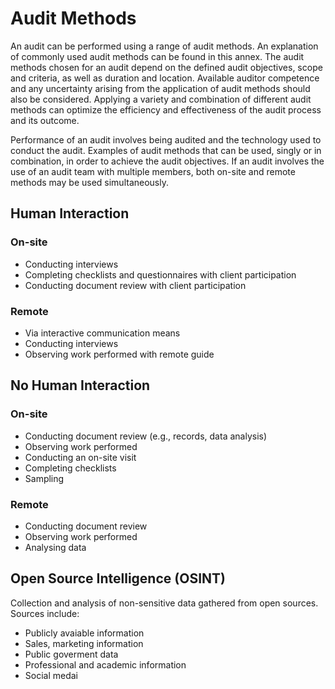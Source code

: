 # Audit Methods
An audit can be performed using a range of audit methods. An explanation of commonly used audit methods can be found in this annex. The audit methods chosen for an audit depend on the defined audit objectives, scope and criteria, as well as duration and location. Available auditor competence and any uncertainty arising from the application of audit methods should also be considered. Applying a variety and combination of different audit methods can optimize the efficiency and effectiveness of the audit process and its outcome.

Performance of an audit involves being audited and the technology used to conduct the audit. Examples of audit methods that can be used, singly or in combination, in order to achieve the audit objectives. If an audit involves the use of an audit team with multiple members, both on-site and remote methods may be used simultaneously.

## Human Interaction
### On-site
* Conducting interviews
* Completing checklists and questionnaires with client participation
* Conducting document review with client participation
### Remote
* Via interactive communication means
* Conducting interviews
* Observing work performed with remote guide

## No Human Interaction
### On-site
* Conducting document review (e.g., records, data analysis)
* Observing work performed
* Conducting an on-site visit
* Completing checklists
* Sampling
### Remote
* Conducting document review
* Observing work performed
* Analysing data

## Open Source Intelligence (OSINT)
Collection and analysis of non-sensitive data gathered from open sources. Sources include:
* Publicly avaiable information
* Sales, marketing information
* Public goverment data
* Professional and academic information
* Social medai
